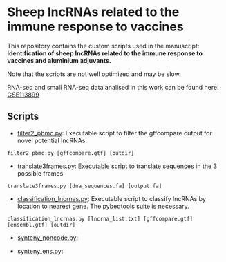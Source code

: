 # Sheep lncRNAs related to the immune response to vaccines
This repository contains the custom scripts used in the manuscript: **Identification of sheep lncRNAs related to the immune response to vaccines and aluminium adjuvants.**

Note that the scripts are not well optimized and may be slow.

RNA-seq and small RNA-seq data analised in this work can be found here: [GSE113899](https://www.ncbi.nlm.nih.gov/geo/query/acc.cgi?acc=GSE113899)

## Scripts
* [filter2_pbmc.py](/filter2_pbmc.py): Executable script to filter the gffcompare output for novel potential lncRNAs.

`filter2_pbmc.py [gffcompare.gtf] [outdir]`

* [translate3frames.py](/translate3frames.py): Executable script to translate sequences in the 3 possible frames.

`translate3frames.py [dna_sequences.fa] [output.fa]`

* [classification_lncrnas.py](/classification_lncrnas.py): Executable script to classify lncRNAs by location to nearest gene. The [pybedtools](https://github.com/daler/pybedtools) suite is necessary.

`classification_lncrnas.py [lncrna_list.txt] [gffcompare.gtf] [ensembl.gtf] [outdir]`

* [synteny_noncode.py](/synteny_noncode.py): 

* [synteny_ens.py](/synteny_ens.py):
